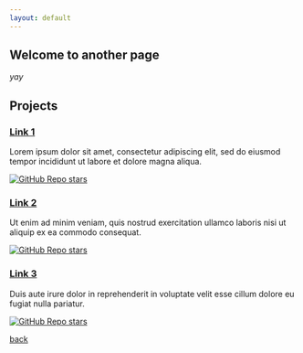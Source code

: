 ```yaml
---
layout: default
---
```


## Welcome to another page

_yay_

## Projects

<div class="projects">
	<article>
		<h3>
			<a href="/">Link 1</a>
		</h3>
		<p>Lorem ipsum dolor sit amet, consectetur adipiscing elit, sed do eiusmod tempor incididunt ut labore et dolore magna aliqua.</p>
		<aside>
			<a href="https://github.com/{{ site.github.repository_nwo }}">
				<img alt="GitHub Repo stars" src="https://img.shields.io/github/stars/{{ site.github.repository_nwo }}?style=social">
			</a>
		</aside>
	</article>
	<article>
		<h3>
			<a href="/">Link 2</a>
		</h3>
		<p>Ut enim ad minim veniam, quis nostrud exercitation ullamco laboris nisi ut aliquip ex ea commodo consequat.</p>
		<aside>
			<a href="https://github.com/{{ site.github.repository_nwo }}">
				<img alt="GitHub Repo stars" src="https://img.shields.io/github/stars/{{ site.github.repository_nwo }}?style=social">
			</a>
		</aside>
	</article>
	<article>
		<h3>
			<a href="/">Link 3</a>
		</h3>
		<p>Duis aute irure dolor in reprehenderit in voluptate velit esse cillum dolore eu fugiat nulla pariatur.</p>
		<aside>
			<a href="https://github.com/{{ site.github.repository_nwo }}">
				<img alt="GitHub Repo stars" src="https://img.shields.io/github/stars/{{ site.github.repository_nwo }}?style=social">
			</a>
		</aside>
	</article>
</div>

[back](./)
